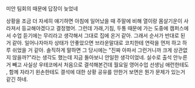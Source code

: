 미안 팀회의 때문에 답장이 늦었네

상황을 조금 더 자세히 얘기하면 아침에 일어났을 때 주말에 비해 열이랑 몸살기운이 사라져서 등교해야겠다고 결정했어.
그런데 가래,기침, 두통 때문에 가는 도중에 캠퍼스에서 수업 듣기에는 무리라고 생각해서 그대로 집에 온거 같아.
그래서 순서가 반대로 된 거 같아. 일어나자마자 상태가 안좋았으면 브라운말대로 코치한테 연락을 먼저 하고 하루 쉬었을 거 같아.
솔직하게 말하면 그 당시에는 "진짜 아파서 그런거니까 크게 상관없지 않을까?"라는 생각도 했는데 지금 돌아보니 안일한 생각이었네.
실수로 출석 안누른거 빼고 사실상 우테코에서 처음으로 결석해본건데 월요일 영어수업 선생님 애런한테도 , 함께 자라기 왼손한테도 결석에 대한 상황 공유를 안한거 보면은 뭔가 문제가 있는거 같긴 하네.